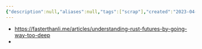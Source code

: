 ```yaml
---
{"description":null,"aliases":null,"tags":["scrap"],"created":"2023-04-11T13:29:11","updated":"2023-09-02T23:44:40","title":"Understanding Rust futures by going way too deep","dg-publish":true,"permalink":"/docs/Understanding Rust futures by going way too deep/","dgPassFrontmatter":true}
---
```


- <https://fasterthanli.me/articles/understanding-rust-futures-by-going-way-too-deep>
- 

